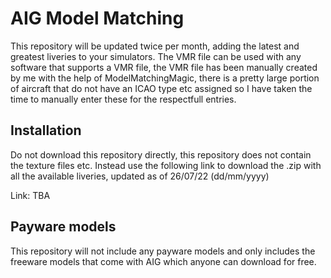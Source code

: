 # AIG Model Matching
This repository will be updated twice per month, adding the latest and greatest liveries to your simulators. The VMR file can be used with any software that supports a VMR file, the VMR file has been manually created by me with the help of ModelMatchingMagic, there is a pretty large portion of aircraft that do not have an ICAO type etc assigned so I have taken the time to manually enter these for the respectfull entries.

## Installation
Do not download this repository directly, this repository does not contain the texture files etc. Instead use the following link to download the .zip with all the available liveries, updated as of 26/07/22 (dd/mm/yyyy)

Link: TBA

## Payware models
This repository will not include any payware models and only includes the freeware models that come with AIG which anyone can download for free.
